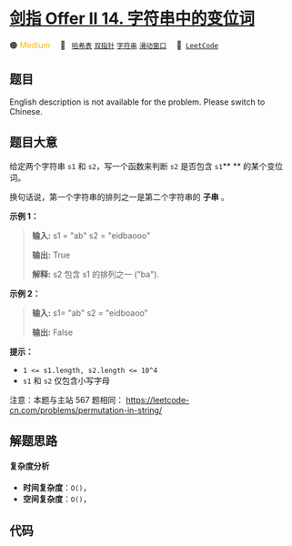 # [剑指 Offer II 14. 字符串中的变位词](https://leetcode.cn/problems/MPnaiL)

🟠 <font color=#ffb800>Medium</font>&emsp; 🔖&ensp; [`哈希表`](/outline/tag/hash-table.md) [`双指针`](/outline/tag/two-pointers.md) [`字符串`](/outline/tag/string.md) [`滑动窗口`](/outline/tag/sliding-window.md)&emsp; 🔗&ensp;[`LeetCode`](https://leetcode.cn/problems/MPnaiL)

## 题目

English description is not available for the problem. Please switch to
Chinese.


## 题目大意

给定两个字符串 `s1` 和 `s2`，写一个函数来判断 `s2` 是否包含 `s1`** ** 的某个变位词。

换句话说，第一个字符串的排列之一是第二个字符串的 **子串** 。



**示例 1：**

> 
> 
> 
> 
> 
> **输入:** s1 = "ab" s2 = "eidbaooo"
> 
> **输出:** True
> 
> **解释:** s2 包含 s1 的排列之一 ("ba").
> 
> 

**示例 2：**

> 
> 
> 
> 
> 
> **输入:** s1= "ab" s2 = "eidboaoo"
> 
> **输出:** False
> 
> 



**提示：**

  * `1 <= s1.length, s2.length <= 10^4`
  * `s1` 和 `s2` 仅包含小写字母



注意：本题与主站 567 题相同： <https://leetcode-cn.com/problems/permutation-in-string/>


## 解题思路

#### 复杂度分析

- **时间复杂度**：`O()`，
- **空间复杂度**：`O()`，

## 代码

```javascript

```